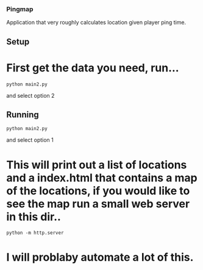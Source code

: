 ### Pingmap
Application that very roughly calculates location given player ping time.

## Setup
# First get the data you need, run...
```
python main2.py
```
and select option 2

## Running
```
python main2.py
```
and select option 1

# This will print out a list of locations and a index.html that contains a map of the locations, if you would like to see the map run a small web server in this dir..
```
python -m http.server
```
# I will problaby automate a lot of this.
